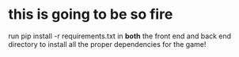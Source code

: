 # this is going to be so fire

run pip install -r requirements.txt in **both** the front end and back end directory to install
all the proper dependencies for the game!
